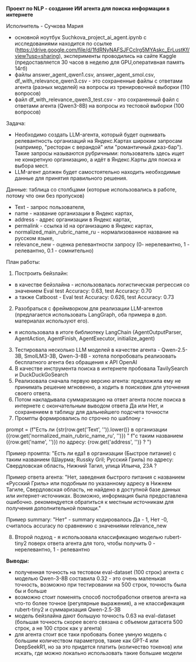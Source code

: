 **Проект по NLP - создание ИИ агента для поиска информации в интернете**

Исполнитель - Сучкова Мария

- основной ноутбук Suchkova_project_ai_agent.ipynb с исследованиями находится по ссылке (https://drive.google.com/file/d/1fdRNyNAFSJFCcIrg5MYAskc_ErLustKf/view?usp=sharing), эксперименты проводились на сайте Kaggle (предоставляется 30 часов в неделю для GPU,оперативная память 14гб) 
- файлы answer_agent_qwen1.csv, answer_agent_smol.csv, df_with_relevance_qwen3.csv - это сохраненные файлы с ответами агента (разных моделей) на вопросы из тренировочной выборки (110 вопросов)
- файл df_with_relevance_qwen3_test.csv - это сохраненный файл с ответами агента (Qwen3-8B) на вопросы из тестовой выборки (100 вопросов)

Задача:

- Необходимо создать LLM-агента, который будет оценивать релевантность организаций на Яндекс.Картах широким запросам (например, "ресторан с верандой" или "романтичный джаз-бар"). Такие запросы называются рубричными: пользователь здесь ищет не конкретную организацию, а идёт в Яндекс.Карты для поиска и выбора мест.
- LLM-агент должен будет самостоятельно находить необходимые данные для принятия правильного решения.

Данные: таблица со столбцами (которые использовались в работе, потому что они без пропусков)

- Text - запрос пользователя, 
- name - название организации в Яндекс картах, 
- address - адрес организации в Яндекс картах, 
- permalink - ссылка id на организацию в Яндекс картах, 
- normalized_main_rubric_name_ru - нормализованное название на русском языке, 
- relevance_new - оценка релевантности запросу (0- нерелевантно, 1 - релевантно, 0.1 - сомнительно)

План работы:

1. Построить бейзлайн:
- в качестве бейзлайна - использовалась логистическая регрессия со значением Eval test Accuracy: 0.63, test Accuracy: 0.70
- а также Catboost - Eval test Accuracy: 0.626, test Accuracy: 0.73
2. Разобраться с фреймворком для реализации LLM-агентов (предлагается использовать LangGraph, оба примера в доп. материалах используют его).
- я использовала в итоге библиотеку LangChain (AgentOutputParser, AgentAction, AgentFinish, AgentExecutor, initialize_agent)
3. Тестировала несколько LLM моделей в качестве агента - Qwen-2.5-3B, SmolLM3-3B, Qwen-3-8B - хотела попробовать реализовать бесплатного агента без обращения к API OpenAI
4. В качестве инструмента поиска в интернете пробовала TavilySearch и DuckDuckGoSearch
5. Реализовала сначала первую версию агента: предложила ему не принимать решение мгновенно, а ходить в поисковик для уточнения своего ответа.
6. Потом накладывала суммаризацию на ответ агента после поиска в интернете с окончательным выводом ответа Да или Нет, и сохранением в таблицу для дальнейшего подсчета точности
7. Промпты формировались по строчно по шаблону - 

prompt = (f"Есть ли {str(row.get('Text', '')).lower()} в организации ({row.get('normalized_main_rubric_name_ru', '')}) " 
                 f"с таким названием ({row.get('name', '')}) по адресу: {row.get('address', '')} ? ")

Пример промпта: "Есть ли еда1 в организации (Быстрое питание) с таким названием (Шаурма; Russky Gril; Русский Гриль) по адресу: Свердловская область, Нижний Тагил, улица Ильича, 23А ? 

Пример ответа агента: "Нет, заведения быстрого питания с названием «Русский Гриль» или подобным по указанному адресу в Нижнем Тагиле, Свердловская область, не найдено в доступной базе данных или интернет-источниках. Возможно, информация была предоставлена ошибочно. рекомендуется обратиться к местным источникам для получения дополнительной помощи."

Пример summary: "Нет" - summary кодировалось Да - 1, Нет -0, считалось accuracy по сравнению с значениями relevance_new

8. Второй подход - я использовала классификацию моделью rubert-tiny2 поверх ответа агента для того, чтобы получить 0 - нерелевантно, 1 - релевантно


**Выводы:**

- полученная точность на тестовом eval-dataset (100 строк) агента с моделью Qwen-3-8B составила 0.32 - это очень маленькая точность, возможно при тестировании на 500 строк, точность была бы и больше
- возможно стоит поменять способ постобработки ответов агента на что-то более точное (регулярные выражения),  а не классификация rubert-tiny2 и суммаризация Qwen-2.5-3B
- модель бейзлайна дают большую точность 0.63 на eval-dataset (большая точность скорее всего связана с объемом датасета 500 строк,  а не 100 строк как у агента)
- для агента стоит все таки пробовать более умную модель с большим количеством параметров, такие как GPT-4 или DeepSeekR1, но за это придется платить (количество токенов) или искать, где можно локально использовать такие большие модели

